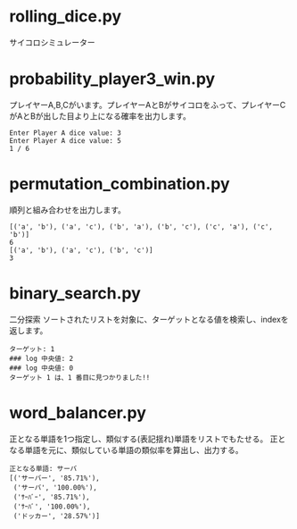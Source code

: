 # rolling_dice.py 

サイコロシミュレーター

# probability_player3_win.py 

プレイヤーA,B,Cがいます。プレイヤーAとBがサイコロをふって、プレイヤーCがAとBが出した目より上になる確率を出力します。

```
Enter Player A dice value: 3
Enter Player A dice value: 5
1 / 6
```

# permutation_combination.py

順列と組み合わせを出力します。

```
[('a', 'b'), ('a', 'c'), ('b', 'a'), ('b', 'c'), ('c', 'a'), ('c', 'b')]
6
[('a', 'b'), ('a', 'c'), ('b', 'c')]
3
```


# binary_search.py

二分探索
ソートされたリストを対象に、ターゲットとなる値を検索し、indexを返します。

```
ターゲット: 1
### log 中央値: 2
### log 中央値: 0
ターゲット 1 は、1 番目に見つかりました!!
```


# word_balancer.py 

正となる単語を1つ指定し、類似する(表記揺れ)単語をリストでもたせる。
正となる単語を元に、類似している単語の類似率を算出し、出力する。

```
正となる単語: サーバ
[('サーバー', '85.71%'),
 ('サーバ', '100.00%'),
 ('ｻｰﾊﾞｰ', '85.71%'),
 ('ｻｰﾊﾞ', '100.00%'),
 ('ドッカー', '28.57%')]
```
